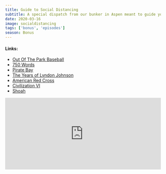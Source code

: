 ```yaml
---
title: Guide to Social Distancing
subtitle: A special dispatch from our bunker in Aspen meant to guide you through these troubling times.
date: 2020-03-16
image: socialdistancing
tags: ['bonus', 'episodes']
season: Bonus
---
```

<h4>Links:</h4>
<ul class="links">
<li><a href="https://www.ootpdevelopments.com/">Out Of The Park Baseball</a></li>
<li><a href="https://750words.com/">750 Words</a></li>
<li><a href="
https://piratebay-proxylist.com/">Pirate Bay</a></li>
<li><a href="https://en.wikipedia.org/wiki/The_Years_of_Lyndon_Johnson">The Years of Lyndon Johnson</a></li>
<li><a href="https://www.redcross.org/">American Red Cross</a></li>
<li><a href="https://civilization.com/">Civilization VI</a></li>
<li><a href="https://en.wikipedia.org/wiki/Shoah_(film)">Shoah</a></li>
</ul>
<iframe title="Spotify: Guide to Social Distancing" src="https://open.spotify.com/embed-podcast/episode/5mnR1DpRVkJYrsrAXOyv2T" width="100%" height="232" frameborder="0" allowtransparency="true" allow="encrypted-media"></iframe>